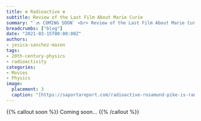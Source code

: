 ```yaml
---
title: ☢️ Radioactive ☢️
subtitle: Review of the Last Film About Marie Curie
summary: "`🔜 COMING SOON` <br> Review of the Last Film About Marie Curie."
breadcrumbs: ["blog"]
date: "2021-03-15T00:00:00Z"
authors:
- jesica-sanchez-mazon
tags:
- 20th-century-physics
- radioactivity
categories:
- Movies
- Physics
image:
  placement: 3
  caption: "[https://saportareport.com/radioactive-rosamund-pike-is-radiant-in-role-of-madame-curie-2/columnists/eleanor/](https://saportareport.com/radioactive-rosamund-pike-is-radiant-in-role-of-madame-curie-2/columnists/eleanor/)"
---
```


{{% callout soon %}}
Coming soon...
{{% /callout %}}